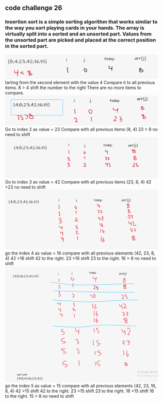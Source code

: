 
## code challenge 26
### Insertion sort is a simple sorting algorithm that works similar to the way you sort playing cards in your hands. The array is virtually split into a sorted and an unsorted part. Values from the unsorted part are picked and placed at the correct position in the sorted part.
![step one](Images/step1.PNG)
tarting from the second element with the value 4
Compare it to all previous items.
8 > 4  shift the number to the right
There are no more items to compare.
![step two](Images/step2.PNG)
Go to index 2 as value = 23
Compare with all previous items (8, 4)
23 > 8 no need to shift
![step three](Images/step3.PNG)
Go to index 3 as value = 42
Compare with all previous items (23, 8, 4)
42 >23 no need to shift
![step four](Images/step4.PNG)
go the index 4 as value = 16
compare with all previous elements (42, 23, 8, 4)
42 >16 shift 42 to the right.
23 >16 shift 23 to the right.
16 > 8 no need to shift
![step five](Images/step5.PNG)
go the index 5 as value = 15
compare with all previous elements (42, 23, 16, 8, 4)
42 >15 shift 42 to the right.
23 >15 shift 23 to the right.
16 >15 shift 16 to the right.
15 > 8 no need to shift




